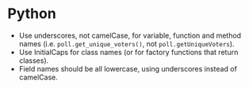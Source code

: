 # Python
* Use underscores, not camelCase, for variable, function and method names (i.e. `poll.get_unique_voters()`, not `poll.getUniqueVoters`).
* Use InitialCaps for class names (or for factory functions that return classes).
* Field names should be all lowercase, using underscores instead of camelCase.